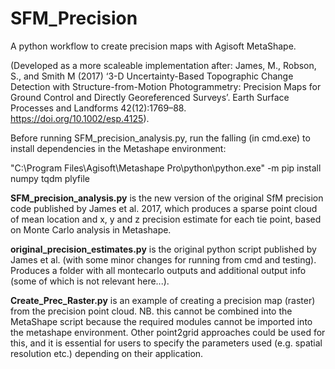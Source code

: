 # SFM_Precision
A python workflow to create precision maps with Agisoft MetaShape.

(Developed as a more scaleable implementation after: James, M., Robson, S., and Smith M (2017) ‘3-D Uncertainty-Based Topographic Change Detection with Structure-from-Motion Photogrammetry: Precision Maps for Ground Control and Directly Georeferenced Surveys’. Earth Surface Processes and Landforms 42(12):1769–88. https://doi.org/10.1002/esp.4125).

Before running SFM_precision_analysis.py, run the falling (in cmd.exe) to install dependencies in the Metashape environment:

"C:\Program Files\Agisoft\Metashape Pro\python\python.exe" -m pip install numpy tqdm plyfile


**SFM_precision_analysis.py** is the new version of the original SfM precision code published by James et al. 2017, which produces a sparse point cloud of mean location and x, y and z precision estimate for each tie point, based on Monte Carlo analysis in Metashape.

**original_precision_estimates.py** is the original python script published by James et al. (with some minor changes for running from cmd and testing). Produces a folder with all montecarlo outputs and additional output info (some of which is not relevant here...).

**Create_Prec_Raster.py** is an example of creating a precision map (raster) from the precision point cloud. NB. this cannot be combined into the MetaShape script because the required modules cannot be imported into the metashape environment. Other point2grid approaches could be used for this, and it is essential for users to specify the parameters used (e.g. spatial resolution etc.) depending on their application.


